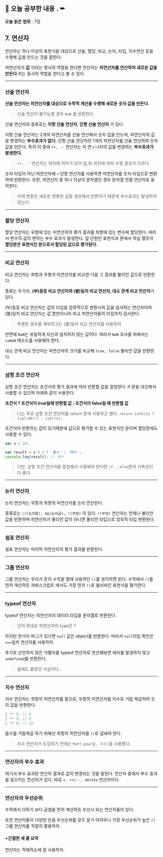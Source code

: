 ## 📕 오늘 공부한 내용 . ✒

**오늘 읽은 범위** : 7장

## 7. 연산자

연산자는 하나 이상의 표현식을 대상으로 산술, 할당, 비교, 논리, 타입, 지수연산 등을 수행해 값을 만드는 것을 말한다.

피연산자가 **값** 이라는 명사의 역할을 한다면 연산자는 **피연산자를 연산하여 새로운 값을 만든다** 라는 동사의 역할을 한다고 볼 수 있다.

---

### 산술 연산자

**산술 연산자는 피연산자를 대상으로 수학적 계산을 수행해 새로운 숫자 값을 만든다.**

> 산술 연산이 불가능할 경우 `NaN` 를 반환한다.

산술 연산자의 종류로는 **이항 산술 연산자**, **단항 산술 연산자** 가 있다.

이항 산술 연산자는 2개의 피연산자를 산술 연산해서 숫자 값을 만드며, 피연산자의 값을 변경하는 **부수효과가 없다.**
단항 산술 연산자란 1개의 피연산자를 산술 연산하여 숫자 값을 만든다. 특히 이 중에 `++, --` 연산자는 피 연ㅅ나자의 값을 변경하는 **부수효과가 발생한다.**

> `++, --` 연산자는 위치에 의미가 있어 앞,뒤 위치에 따라 수행 결과가 다르다.

숫자 타입이 아닌 피연산자에 `+` 단항 연산자를 사용하면 피연산자를 숫자 타입으로 변환하여 반환한다.
또한, 피연산자 중 하나 이상이 문자열인 경우 문자열 연결 연산자로 동작한다.

> 이때 변환은 새로운 변환된 값을 생성해서 반환하기 때문에 부수효과는 발생하지 않는다.

---

### 할당 연산자

할당 연산자는 우항에 있는 피연산자의 평가 결과를 좌항에 있는 변수에 할당한다. 따라서 변수의 값이 변하는 부수 효과가 발생한다.
앞 단원인 표현식과 문에서 학습 했듯이 **할당문은 표현식인 문으로서 할당된 값으로 평가된다.**

---

### 비교 연산자

비교 연산자는 좌항과 우항의 피연산자를 비교한 다음 그 결과를 불리언 값으로 반환한다.

종류는 두가지, **(부)동등 비교 연산자와 (불)일치 비교 연산자, 대소 관계 비교 연산자**가 있다.

(부)동등 비교 연산자는 값의 타입을 암묵적으로 변환시켜 값을 검사하는 연산자이며 (불)일치 비교 연산자는 값 뿐만아니라 비교 피연산자들의 타입까지 검사한다.

> 특별한 경우를 제외하고는 (불)일치 비교 연산자를 사용하자.

반면에 `NaN`는 유일하게 자신과 일치하지 않는 값이다. 따라서 `NaN` 조사를 위해서는 `isNaN` 메소드를 사용해야 한다.

대소 관계 비교 연산자는 피연산자의 크기를 비교해 `true, false` 불리언 값을 반환한다.

---

### 삼항 조건 연산자

삼항 조건 연산자는 조건식의 평가 결과에 따라 반환할 값을 결정한다. if 문을 대신해서 사용할 수 있으며 아래와 같이 사용한다.

**조건식 ? 조건식이 true일때 반환할 값 : 조건식이 false일 때 반환할 값**

> 나는 주로 삼항 조건 연산자를 return 문에 사용하곤 했다. `return isValid ? [validArr] : isError;`

조건식이 반환하는 값이 있기때문에 값으로 평가할 수 있는 표현식인 문이며 할당문에도 사용할 수 있다.

```javascript
var x = 10;

var result = x % 2 ? '홀수' : '짝수';
console.log(result); // 짝수
```

> 다만, 삼항 조건 연산자를 중첩해서 사용해야 한다면 `if...else`문의 가독성이 더 좋다.

---

### 논리 연산자

논리 연산자는 우항과 좌항의 피연산자를 논리 연산한다.

종류로는 `||(논리합), &&(논리곱), !(부정)` 이 있다. `!(부정)` 연산자는 언제나 불리언 값을 반환하며 피연산자가 불리언 값이 아니면 불리언 타입으로 암묵적 타입 변환된다.

---

### 쉼표 연산자

쉼표 연산자는 마지막 피연산자의 평가 결과를 반환한다.

---

### 그룹 연산자

그룹 연산자는 우리가 흔히 수학을 할때 사용하던 `()`를 생각하면 된다. 수학에서 `()`를 먼저 계산하듯 자바스크립트 에서도 가장 먼저 `()`로 둘러싸인 표현식을 평가한다.

---

### typeof 연산자

typeof 연산자는 피연산자의 데이터 타입을 문자열로 반환한다.

> 단어 뜻대로 피연산자의 type은 ?

하지만 한가지 버그가 있다면 `null` 값은 object를 반환한다. 따라서 `null`타입 확인은 `===`일치 연산자를 사용하자.

추가로 선언하지 않은 식별자를 typeof 연산자로 연산해보면 에러를 발생하지 않고 `undefined`를 반환한다.

> 꿈에도 몰랐던 사실이다..

---

### 지수 연산자

지수 연산자는 좌항의 피연산자를 밑으로, 우항의 피연산자를 지수로 거듭 제곱하여 숫자 값을 반환한다.

```javascript
2 ** 2; // 4
2 ** 3; // 8
2 ** 4; // 16
```

음수를 거듭제곱 하기 위해선 좌항의 피연산자를 `()`로 감싸야 한다.

> 지수 연산자가 도입되기 전에는 `Matt.pow(밑, 지수)`를 사용했다.

---

### 연산자의 부수 효과

여기서 부수 효과란 연산의 결과로 값이 변경되는 것을 말한다.
연산자 중에서 부수 효과를 일으키는 연산자가 있다. 바로 `=, ++/--, delete` 연산자이다.

---

### 연산자의 우선순위

수학에서 더하기 보다 곱셈을 먼저 계산하듯 우선시 되는 연산자들이 있다.

또한 연산자들이 다양한 만큼 우선순위를 모두 알기 어려우니 가장 우선순위가 높은 `()` 그룹 연산자를 적절히 활용하자.

#### +간결한 세 줄 요약

연산자는 적재적소에 잘 사용하자.
